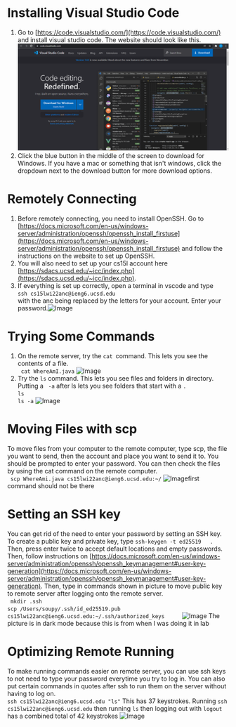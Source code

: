 
# Installing Visual Studio Code
1. Go to [https://code.visualstudio.com/](https://code.visualstudio.com/) and install visual studio code. The website should look like this.![Image](vscode.PNG)
2. Click the blue button in the middle of the screen to download for Windows. If you have a mac or something that isn't windows, click the dropdown next to the download button for more download options. 


# Remotely Connecting
1. Before remotely connecting, you need to install OpenSSH. Go to [https://docs.microsoft.com/en-us/windows-server/administration/openssh/openssh_install_firstuse](https://docs.microsoft.com/en-us/windows-server/administration/openssh/openssh_install_firstuse) and follow the instructions on the website to set up OpenSSH.
2. You will also need to set up your cs15l account here [https://sdacs.ucsd.edu/~icc/index.php](https://sdacs.ucsd.edu/~icc/index.php).
3. If everything is set up correctly, open a terminal in vscode and type  
 ```ssh cs15lwi22anc@ieng6.ucsd.edu```  
 with the anc being replaced by the letters for your account. Enter your password.![Image](opensshpic2.PNG) 

# Trying Some Commands
1. On the remote server, try the ```cat ```command. This lets you see the contents of a file.    
``` cat WhereAmI.java```
![Image](catcommand.PNG)
2. Try the ```ls``` command. This lets you see files and folders in directory. Putting a ``` -a``` after ls lets you see folders that start with a ```.```  
``` ls ```  
```ls -a```
![Image](lscommand.PNG)

# Moving Files with scp
To move files from your computer to the remote computer, type scp, the file you want to send, then the account and place you want to send it to. You should be prompted to enter your password. You can then check the files by using the cat command on the remote computer.  
``` scp WhereAmi.java cs15lwi22anc@ieng6.ucsd.edu:~/```
![Image](scp.PNG)first command should not be there

# Setting an SSH key
You can get rid of the need to enter your password by setting an SSH key. To create a public key and private key, type ```ssh-keygen -t ed25519   ```.   Then, press enter twice to accept default locations and empty passwords. Then, follow instructions on [https://docs.microsoft.com/en-us/windows-server/administration/openssh/openssh_keymanagement#user-key-generation](https://docs.microsoft.com/en-us/windows-server/administration/openssh/openssh_keymanagement#user-key-generation).
Then, type in commands shown in picture to move public key to remote server after logging onto the remote server.  
``` mkdir .ssh```  
```scp /Users/soupy/.ssh/id_ed25519.pub cs15lwi22anc@ieng6.ucsd.edu:~/.ssh/authorized_keys     ```
![Image](sshkey.PNG)
The picture is in dark mode because this is from when I was doing it in lab

# Optimizing Remote Running
To make running commands easier on remote server, you can use ssh keys to not need to type your password everytime you try to log in.
You can also put certain commands in quotes after ssh to run them on the server without having to log on.  
``` ssh cs15lwi22anc@ieng6.ucsd.edu "ls" ``` This has 37 keystrokes.
Running ```ssh cs15lwi22anc@ieng6.ucsd.edu``` then running ```ls``` then logging out with ```logout``` has a combined total of 42 keystrokes
![Image](optimize.PNG)




